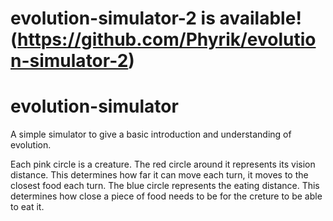 # evolution-simulator-2 is available! (https://github.com/Phyrik/evolution-simulator-2)


# evolution-simulator

A simple simulator to give a basic introduction and understanding of evolution.

Each pink circle is a creature. The red circle around it represents its vision distance. This determines how far it can move each turn, it moves to the closest food each turn. The blue circle represents the eating distance. This determines how close a piece of food needs to be for the creture to be able to eat it.
